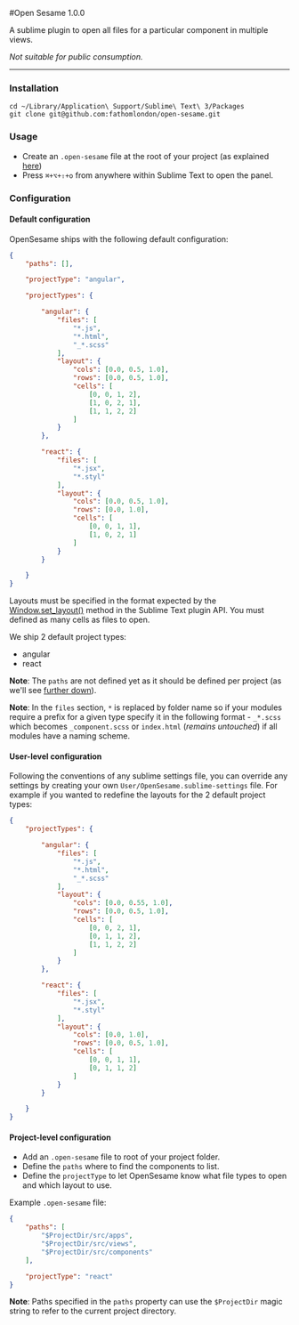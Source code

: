 #Open Sesame 1.0.0

A sublime plugin to open all files for a particular component in multiple views.

*Not suitable for public consumption.*

---

### Installation

	cd ~/Library/Application\ Support/Sublime\ Text\ 3/Packages
	git clone git@github.com:fathomlondon/open-sesame.git


### Usage

- Create an `.open-sesame` file at the root of your project (as explained [here](#project-config))
- Press `⌘+⌥+⇧+o` from anywhere within Sublime Text to open the panel.


### Configuration

#### Default configuration

OpenSesame ships with the following default configuration:

```json
{
	"paths": [],

	"projectType": "angular",

	"projectTypes": {

		"angular": {
			"files": [
				"*.js",
				"*.html",
				"_*.scss"
			],
			"layout": {
				"cols": [0.0, 0.5, 1.0],
				"rows": [0.0, 0.5, 1.0],
				"cells": [
					[0, 0, 1, 2],
					[1, 0, 2, 1],
					[1, 1, 2, 2]
				]
			}
		},

		"react": {
			"files": [
				"*.jsx",
				"*.styl"
			],
			"layout": {
				"cols": [0.0, 0.5, 1.0],
				"rows": [0.0, 1.0],
				"cells": [
					[0, 0, 1, 1],
					[1, 0, 2, 1]
				]
			}
		}

	}
}
```

Layouts must be specified in the format expected by the [Window.set_layout()](http://www.sublimetext.com/forum/viewtopic.php?f=6&t=7284) method in the Sublime Text plugin API. You must defined as many cells as files to open.

We ship 2 default project types:

- angular
- react

**Note**: The `paths` are not defined yet as it should be defined per project (as we'll see [further down](#project-config)).

**Note**: In the `files` section, `*` is replaced by folder name so if your modules require a prefix for a given type
specify it in the following format - `_*.scss` which becomes `_component.scss` or `index.html` (*remains untouched*) if all modules have a naming scheme.


#### User-level configuration

Following the conventions of any sublime settings file, you can override any settings by creating your own `User/OpenSesame.sublime-settings` file. For example if you wanted to redefine the layouts for the 2 default project types:

```json
{
	"projectTypes": {

		"angular": {
			"files": [
				"*.js",
				"*.html",
				"_*.scss"
			],
			"layout": {
				"cols": [0.0, 0.55, 1.0],
				"rows": [0.0, 0.5, 1.0],
				"cells": [
					[0, 0, 2, 1],
					[0, 1, 1, 2],
					[1, 1, 2, 2]
				]
			}
		},

		"react": {
			"files": [
				"*.jsx",
				"*.styl"
			],
			"layout": {
				"cols": [0.0, 1.0],
				"rows": [0.0, 0.5, 1.0],
				"cells": [
					[0, 0, 1, 1],
					[0, 1, 1, 2]
				]
			}
		}

	}
}
```


#### <a name="project-config"></a>Project-level configuration

- Add an `.open-sesame` file to root of your project folder.
- Define the `paths` where to find the components to list.
- Define the `projectType` to let OpenSesame know what file types to open and which layout to use.

Example `.open-sesame` file:

```json
{
	"paths": [
		"$ProjectDir/src/apps",
		"$ProjectDir/src/views",
		"$ProjectDir/src/components"
	],

	"projectType": "react"
}
```

**Note**: Paths specified in the `paths` property can use the `$ProjectDir` magic string to refer to the current project directory.
